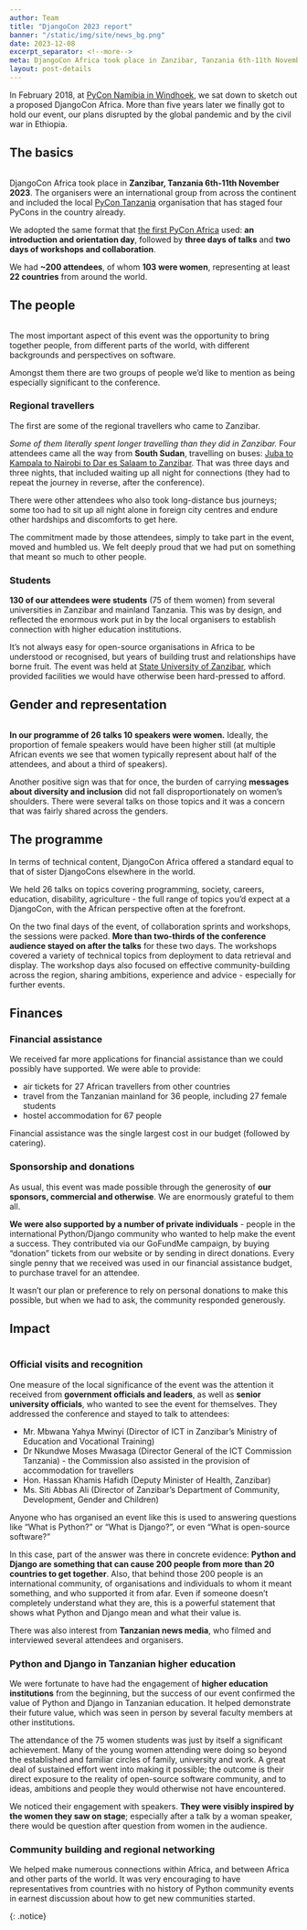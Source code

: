 ```yaml
---
author: Team
title: "DjangoCon 2023 report"
banner: "/static/img/site/news_bg.png"
date: 2023-12-08
excerpt_separator: <!--more-->
meta: DjangoCon Africa took place in Zanzibar, Tanzania 6th-11th November 2023
layout: post-details
---
```


In February 2018, at [PyCon Namibia in Windhoek](https://na.pycon.org), we sat down to sketch out a proposed DjangoCon Africa. More than five years later we finally got to hold our event, our plans disrupted by the global pandemic and by the civil war in Ethiopia.

## The basics

<div class="container">
  <div class="row row-cols-1 row-cols-sm-1 row-cols-md-3 g-4">
    <div class="col">
      <div class="card h-100">
        <img src="/static/img/report/1.jpg" alt="">
      </div>
    </div>
    <div class="col">
      <div class="card h-100">
        <img src="/static/img/report/2.jpg" alt="">
      </div>
    </div>
    <div class="col">
      <div class="card h-100">
        <img src="/static/img/report/3.jpg" alt="">
      </div>
    </div>
  </div>
</div>

DjangoCon Africa took place in **Zanzibar, Tanzania 6th-11th November 2023**. The organisers were an international group from across the continent and included the local [PyCon Tanzania](https://pycon.or.tz) organisation that has staged four PyCons in the country already.

We adopted the same format that [the first PyCon Africa](https://africa.pycon.org/2019/report/) used: **an introduction and orientation day**, followed by **three days of talks** and **two days of workshops and collaboration**.

We had **~200 attendees**, of whom **103 were women**, representing at least **22 countries** from around the world.

## The people

<div class="container">
  <div class="row row-cols-1 row-cols-sm-1 row-cols-md-3 g-4">
    <div class="col">
      <div class="card h-100">
        <img src="/static/img/report/4.jpg" alt="">
      </div>
    </div>
    <div class="col">
      <div class="card h-100">
        <img src="/static/img/report/5.jpg" alt="">
      </div>
    </div>
    <div class="col">
      <div class="card h-100">
        <img src="/static/img/report/6.jpg" alt="">
      </div>
    </div>
  </div>
</div>

The most important aspect of this event was the opportunity to bring together people, from different parts of the world, with different backgrounds and perspectives on software. 

Amongst them there are two groups of people we’d like to mention as being especially significant to the conference.

### Regional travellers

The first are some of the regional travellers who came to Zanzibar. 

*Some of them literally spent longer travelling than they did in Zanzibar.* Four attendees came all the way from **South Sudan**, travelling on buses: [Juba to Kampala to Nairobi to Dar es Salaam to Zanzibar](https://www.google.com/maps/dir/juba/kampala/Nairobi,+Kenya/Dar+es+Salaam,+Tanzania/Zanzibar,+Tanzania/@-0.7500704,33.3184048,6z/data=!4m32!4m31!1m5!1m1!1s0x1712804abcf3b5f9:0xd89839286346c433!2m2!1d31.5825254!2d4.8538566!1m5!1m1!1s0x177dbc0f9d74b39b:0x4538903dd96b6fec!2m2!1d32.5816313!2d0.3151692!1m5!1m1!1s0x182f1172d84d49a7:0xf7cf0254b297924c!2m2!1d36.8219462!2d-1.2920659!1m5!1m1!1s0x185c4bae169bd6f1:0x940f6b26a086a1dd!2m2!1d39.2894367!2d-6.8165054!1m5!1m1!1s0x185cd0ba23b63ecb:0x52c848ab6efc138e!2m2!1d39.1989144!2d-6.165193!3e0?entry=ttu). That was three days and three nights, that included waiting up all night for connections (they had to repeat the journey in reverse, after the conference). 

There were other attendees who also took long-distance bus journeys; some too had to sit up all night alone in foreign city centres and endure other hardships and discomforts to get here.

The commitment made by those attendees, simply to take part in the event, moved and humbled us. We felt deeply proud that we had put on something that meant so much to other people.

### Students

**130 of our attendees were students** (75 of them women) from several universities in Zanzibar and mainland Tanzania. This was by design, and reflected the enormous work put in by the local organisers to establish connection with higher education institutions. 

It’s not always easy for open-source organisations in Africa to be understood or recognised, but  years of building trust and relationships have borne fruit. The event was held at [State University of Zanzibar](https://www.suza.ac.tz/), which provided facilities we would have otherwise been hard-pressed to afford.

## Gender and representation

<div class="container">
  <div class="row row-cols-1 row-cols-sm-1 row-cols-md-3 g-4">
    <div class="col">
      <div class="card h-100">
        <img src="/static/img/report/7.jpg" alt="">
      </div>
    </div>
    <div class="col">
      <div class="card h-100">
        <img src="/static/img/report/8.jpg" alt="">
      </div>
    </div>
    <div class="col">
      <div class="card h-100">
        <img src="/static/img/report/9.jpg" alt="">
      </div>
    </div>
  </div>
</div>

**In our programme of 26 talks 10 speakers were women.** Ideally, the proportion of female speakers would have been higher still (at multiple African events we see that women typically represent about half of the attendees, and about a third of speakers).

Another positive sign was that for once, the burden of carrying **messages about diversity and inclusion** did not fall disproportionately on women’s shoulders. There were several talks on those topics and it was a concern that was fairly shared across the genders.

## The programme

In terms of technical content, DjangoCon Africa offered a standard equal to that of sister DjangoCons elsewhere in the world. 

We held 26 talks on topics covering programming, society, careers, education, disability, agriculture - the full range of topics you’d expect at a DjangoCon, with the African perspective often at the forefront.

On the two final days of the event, of collaboration sprints and workshops, the sessions were packed. **More than two-thirds of the conference audience stayed on after the talks** for these two days. The workshops covered a variety of technical topics from deployment to data retrieval and display. The workshop days also focused on effective community-building across the region, sharing ambitions, experience and advice - especially for further events.

## Finances

### Financial assistance

We received far more applications for financial assistance than we could possibly have supported. We were able to provide:

* air tickets for 27 African travellers from other countries
* travel from the Tanzanian mainland for 36 people, including 27 female students
* hostel accommodation for 67 people

Financial assistance was the single largest cost in our budget (followed by catering).

### Sponsorship and donations

As usual, this event was made possible through the generosity of **our sponsors, commercial and otherwise**. We are enormously grateful to them all.

**We were also supported by a number of private individuals** - people in the international Python/Django community who wanted to help make the event a success. They contributed via our GoFundMe campaign, by buying “donation” tickets from our website or by sending in direct donations. Every single penny that we received was used in our financial assistance budget, to purchase travel for an attendee. 

It wasn’t our plan or preference to rely on personal donations to make this possible, but when we had to ask, the community responded generously.

## Impact 

<div class="container">
  <div class="row row-cols-1 row-cols-sm-1 row-cols-md-3 g-4">
    <div class="col">
      <div class="card h-100">
        <img src="/static/img/report/10.jpg" alt="">
      </div>
    </div>
    <div class="col">
      <div class="card h-100">
        <img src="/static/img/report/11.jpg" alt="">
      </div>
    </div>
    <div class="col">
      <div class="card h-100">
        <img src="/static/img/report/12.jpg" alt="">
      </div>
    </div>
  </div>
</div>

### Official visits and recognition

One measure of the local significance of the event was the attention it received from **government officials and leaders**, as well as **senior university officials**, who wanted to see the event for themselves. They addressed the conference and stayed to talk to attendees:

* Mr. Mbwana Yahya Mwinyi (Director of ICT in Zanzibar’s Ministry of Education and Vocational Training)
* Dr Nkundwe Moses Mwasaga (Director General of the ICT Commission Tanzania) - the Commission also assisted in the provision of accommodation for travellers
* Hon. Hassan Khamis Hafidh (Deputy Minister of Health, Zanzibar)
* Ms. Siti Abbas Ali (Director of Zanzibar’s Department of Community, Development, Gender and Children)

Anyone who has organised an event like this is used to answering questions like “What is Python?” or “What is Django?”, or even “What is open-source software?”

In this case, part of the answer was there in concrete evidence: **Python and Django are something that can cause 200 people from more than 20 countries to get together**. Also, that behind those 200 people is an international community, of organisations and individuals to whom it meant something, and who supported it from afar. Even if someone doesn’t completely understand what they are, this is a powerful statement that shows what Python and Django mean and what their value is.

There was also interest from **Tanzanian news media**, who filmed and interviewed several attendees and organisers.

### Python and Django in Tanzanian higher education

We were fortunate to have had the engagement of **higher education institutions** from the beginning, but the success of our event confirmed the value of Python and Django in Tanzanian education. It helped demonstrate their future value, which was seen in person by several faculty members at other institutions. 

The attendance of the 75 women students was just by itself a significant achievement. Many of the young women attending were doing so beyond the established and familiar circles of family, university and work. A great deal of sustained effort went into making it possible; the outcome is their direct exposure to the reality of open-source software community, and to ideas, ambitions and people they would otherwise not have encountered. 

We noticed their engagement with speakers. **They were visibly inspired by the women they saw on stage**; especially after a talk by a woman speaker, there would be question after question from women in the audience.

### Community building and regional networking

We helped make numerous connections within Africa, and between Africa and other parts of the world. It was very encouraging to have representatives from countries with no history of Python community events in earnest discussion about how to get new communities started. 


{: .notice}


